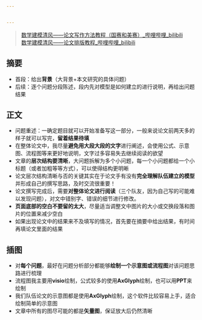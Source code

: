 ```yaml
---


---
```


<blockquote>
<p><a href="https://www.bilibili.com/video/BV1Na411w7c2/?spm_id_from=333.337.search-card.all.click&amp;vd_source=96ef48634663967d0116e79abff26934">数学建模清风——论文写作方法教程（国赛和美赛）_哔哩哔哩_bilibili</a><br>
<a href="https://www.bilibili.com/video/BV1Ci4y1c7Ld/?spm_id_from=333.337.search-card.all.click&amp;vd_source=96ef48634663967d0116e79abff26934">数学建模清风——论文排版教程_哔哩哔哩_bilibili</a></p>
</blockquote>
<h2 id="摘要">摘要</h2>
<ul>
<li>首段：给出<strong>背景</strong>（大背景+本文研究的具体问题）</li>
<li>后续：逐个问题分段陈述，段内先对模型是如何建立的进行说明，再给出问题结果</li>
</ul>
<h2 id="正文">正文</h2>
<ul>
<li>问题重述：一确定题目就可以开始准备写这一部分，一般来说论文前两天多的样子就可以写完，<strong>留着结果待填</strong></li>
<li>在整体论文中，我尽量<strong>避免用大段大段的文字</strong>进行阐述，会使用公式、示意图、流程图等来更好地说明，文字过多容易失去继续阅读的欲望</li>
<li>文章的<strong>层次结构要清晰</strong>，大问题拆解为多个小问题，每一个小问题都给一个小标题（或者加粗等等方式），可以使得结构更明晰</li>
<li>论文层次结构清晰与否的关键其实在于论文手有没有<strong>完全理解队伍建立的模型</strong>并形成自己的撰写思路，及时交流很重要！</li>
<li>论文撰写完成后，需要<strong>对整体论文进行阅读</strong>（三个队友，因为自己写的可能难以发现问题），对文中错别字、错误的细节进行修改。</li>
<li><strong>页面底部的空白不要留的太大</strong>，尽量适当调整文中图片的大小或交换段落和图片的位置来减少空白</li>
<li>如果出现论文中的结果来不及填写的情况，首先要在摘要中给出结果，有时间再填论文里面的结果</li>
</ul>
<h2 id="插图">插图</h2>
<ul>
<li>对<strong>每个问题</strong>，最好在问题分析部分都能够<strong>绘制一个示意图或流程图</strong>对该问题思路进行梳理</li>
<li>流程图我主要用<strong>visio</strong>绘制，公式较多的使用<strong>AxGlyph</strong>绘制，也可以用<strong>PPT</strong>来绘制</li>
<li>我们队伍论文的示意图都是使用<strong>AxGlyph</strong>绘制，这个软件比较容易上手，适合绘制简单的示意图</li>
<li>文章中所有的图尽可能的都是<strong>矢量图</strong>，保证放大后仍然清晰</li>
</ul>

